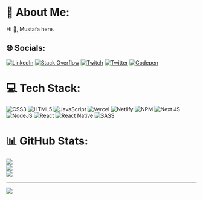 # 💫 About Me:
Hi 👋, Mustafa here.


## 🌐 Socials:
[![LinkedIn](https://img.shields.io/badge/LinkedIn-%230077B5.svg?logo=linkedin&logoColor=white)](https://linkedin.com/in/mustafasagdic) [![Stack Overflow](https://img.shields.io/badge/-Stackoverflow-FE7A16?logo=stack-overflow&logoColor=white)](https://stackoverflow.com/users/11073124) [![Twitch](https://img.shields.io/badge/Twitch-%239146FF.svg?logo=Twitch&logoColor=white)](https://twitch.tv/copperx) [![Twitter](https://img.shields.io/badge/Twitter-%231DA1F2.svg?logo=Twitter&logoColor=white)](https://twitter.com/sagdic) [![Codepen](https://img.shields.io/badge/Codepen-000000?style=for-the-badge&logo=codepen&logoColor=white)](https://codepen.io/ccopperr) 

# 💻 Tech Stack:
![CSS3](https://img.shields.io/badge/css3-%231572B6.svg?style=flat&logo=css3&logoColor=white) ![HTML5](https://img.shields.io/badge/html5-%23E34F26.svg?style=flat&logo=html5&logoColor=white) ![JavaScript](https://img.shields.io/badge/javascript-%23323330.svg?style=flat&logo=javascript&logoColor=%23F7DF1E) ![Vercel](https://img.shields.io/badge/vercel-%23000000.svg?style=flat&logo=vercel&logoColor=white) ![Netlify](https://img.shields.io/badge/netlify-%23000000.svg?style=flat&logo=netlify&logoColor=#00C7B7) ![NPM](https://img.shields.io/badge/NPM-%23000000.svg?style=flat&logo=npm&logoColor=white) ![Next JS](https://img.shields.io/badge/Next-black?style=flat&logo=next.js&logoColor=white) ![NodeJS](https://img.shields.io/badge/node.js-6DA55F?style=flat&logo=node.js&logoColor=white) ![React](https://img.shields.io/badge/react-%2320232a.svg?style=flat&logo=react&logoColor=%2361DAFB) ![React Native](https://img.shields.io/badge/react_native-%2320232a.svg?style=flat&logo=react&logoColor=%2361DAFB) ![SASS](https://img.shields.io/badge/SASS-hotpink.svg?style=flat&logo=SASS&logoColor=white)
# 📊 GitHub Stats:
![](https://github-readme-stats.vercel.app/api?username=mstfsgdc&theme=radical&hide_border=false&include_all_commits=true&count_private=true)<br/>
![](https://github-readme-streak-stats.herokuapp.com/?user=mstfsgdc&theme=radical&hide_border=false)<br/>
![](https://github-readme-stats.vercel.app/api/top-langs/?username=mstfsgdc&theme=radical&hide_border=false&include_all_commits=true&count_private=true&layout=compact)

---
[![](https://visitcount.itsvg.in/api?id=mstfsgdc&icon=5&color=9)](https://visitcount.itsvg.in)

<!-- Proudly created with GPRM ( https://gprm.itsvg.in ) -->
